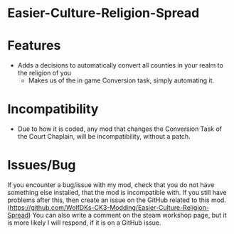 # Easier-Culture-Religion-Spread

# Features
- Adds a decisions to automatically convert all counties in your realm to the religion of you
    - Makes us of the in game Conversion task, simply automating it.

# Incompatibility
- Due to how it is coded, any mod that changes the Conversion Task of the Court Chaplain, will be incompatibility, without a patch.

# Issues/Bug
If you encounter a bug/issue with my mod, check that you do not have something else installed, that the mod is incompatible with.
If you still have problems after this, then create an issue on the GitHub related to this mod. (https://github.com/WolfDKs-CK3-Modding/Easier-Culture-Religion-Spread)
You can also write a comment on the steam workshop page, but it is more likely I will respond, if it is on a GitHub issue.